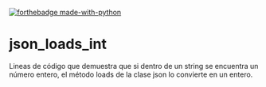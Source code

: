[![forthebadge made-with-python](http://ForTheBadge.com/images/badges/made-with-python.svg)](https://www.python.org/)
# json_loads_int
 Lineas de código que demuestra que si dentro de un string se encuentra un número entero, el método loads de la clase json lo convierte en un entero.
